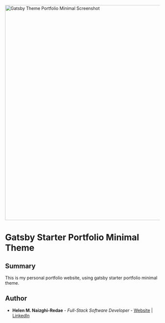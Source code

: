 <img src="../../images/portfolio_website.png" alt="Gatsby Theme Portfolio Minimal Screenshot" width="700" />


# Gatsby Starter Portfolio Minimal Theme

## Summary

This is my personal portfolio website, using gatsby starter portfolio minimal theme.


## Author

-   **Helen M. Naizghi-Redae** - _Full-Stack Software Developer_ - [Website](https://helenmnaizghi-redae.com) | [LinkedIn](https://www.linkedin.com/in/helen-r-5122181a2)